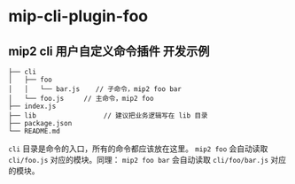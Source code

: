 # mip-cli-plugin-foo

## mip2 cli 用户自定义命令插件 开发示例

```
├── cli
│   ├── foo
│   │   └── bar.js    // 子命令，mip2 foo bar
│   └── foo.js     // 主命令，mip2 foo
├── index.js
├── lib                 // 建议把业务逻辑写在 lib 目录
├── package.json
└── README.md

```

`cli` 目录是命令的入口，所有的命令都应该放在这里。
`mip2 foo` 会自动读取 `cli/foo.js` 对应的模块。同理：
`mip2 foo bar` 会自动读取 `cli/foo/bar.js` 对应的模块。
